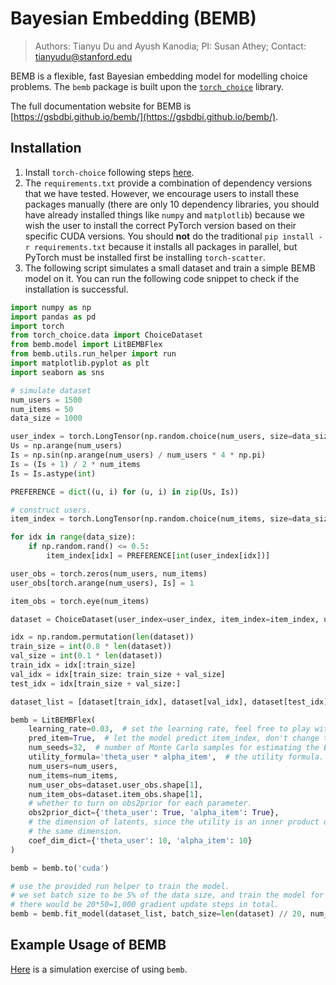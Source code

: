 # Bayesian Embedding (BEMB)

> Authors: Tianyu Du and Ayush Kanodia; PI: Susan Athey; Contact: tianyudu@stanford.edu

BEMB is a flexible, fast Bayesian embedding model for modelling choice problems. The `bemb` package is built upon the [`torch_choice`](https://gsbdbi.github.io/torch-choice/) library.

The full documentation website for BEMB is [https://gsbdbi.github.io/bemb/](https://gsbdbi.github.io/bemb/).

## Installation
1. Install `torch-choice` following steps [here](https://gsbdbi.github.io/torch-choice/install/).
2. The `requirements.txt` provide a combination of dependency versions that we have tested. However, we encourage users to install these packages manually (there are only 10 dependency libraries, you should have already installed things like `numpy` and `matplotlib`) because we wish the user to install the correct PyTorch version based on their specific CUDA versions. You should **not** do the traditional `pip install -r requirements.txt` because it installs all packages in parallel, but PyTorch must be installed first be installing `torch-scatter`.
3. The following script simulates a small dataset and train a simple BEMB model on it. You can run the following code snippet to check if the installation is successful.

```python
import numpy as np
import pandas as pd
import torch
from torch_choice.data import ChoiceDataset
from bemb.model import LitBEMBFlex
from bemb.utils.run_helper import run
import matplotlib.pyplot as plt
import seaborn as sns

# simulate dataset
num_users = 1500
num_items = 50
data_size = 1000

user_index = torch.LongTensor(np.random.choice(num_users, size=data_size))
Us = np.arange(num_users)
Is = np.sin(np.arange(num_users) / num_users * 4 * np.pi)
Is = (Is + 1) / 2 * num_items
Is = Is.astype(int)

PREFERENCE = dict((u, i) for (u, i) in zip(Us, Is))

# construct users.
item_index = torch.LongTensor(np.random.choice(num_items, size=data_size))

for idx in range(data_size):
    if np.random.rand() <= 0.5:
        item_index[idx] = PREFERENCE[int(user_index[idx])]

user_obs = torch.zeros(num_users, num_items)
user_obs[torch.arange(num_users), Is] = 1

item_obs = torch.eye(num_items)

dataset = ChoiceDataset(user_index=user_index, item_index=item_index, user_obs=user_obs, item_obs=item_obs)

idx = np.random.permutation(len(dataset))
train_size = int(0.8 * len(dataset))
val_size = int(0.1 * len(dataset))
train_idx = idx[:train_size]
val_idx = idx[train_size: train_size + val_size]
test_idx = idx[train_size + val_size:]

dataset_list = [dataset[train_idx], dataset[val_idx], dataset[test_idx]]

bemb = LitBEMBFlex(
    learning_rate=0.03,  # set the learning rate, feel free to play with different levels.
    pred_item=True,  # let the model predict item_index, don't change this one.
    num_seeds=32,  # number of Monte Carlo samples for estimating the ELBO.
    utility_formula='theta_user * alpha_item',  # the utility formula.
    num_users=num_users,
    num_items=num_items,
    num_user_obs=dataset.user_obs.shape[1],
    num_item_obs=dataset.item_obs.shape[1],
    # whether to turn on obs2prior for each parameter.
    obs2prior_dict={'theta_user': True, 'alpha_item': True},
    # the dimension of latents, since the utility is an inner product of theta and alpha, they should have
    # the same dimension.
    coef_dim_dict={'theta_user': 10, 'alpha_item': 10}
)

bemb = bemb.to('cuda')

# use the provided run helper to train the model.
# we set batch size to be 5% of the data size, and train the model for 50 epochs.
# there would be 20*50=1,000 gradient update steps in total.
bemb = bemb.fit_model(dataset_list, batch_size=len(dataset) // 20, num_epochs=50)
```

## Example Usage of BEMB
[Here](https://gsbdbi.github.io/bemb/bemb_obs2prior_simulation/) is a simulation exercise of using `bemb`.